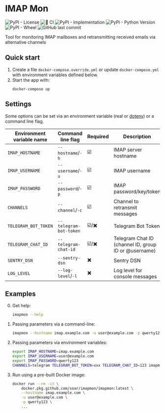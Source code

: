# IMAP Mon

![PyPI - License](https://img.shields.io/pypi/l/imapmon)
![🐍 CI](https://github.com/soar/imapmon/workflows/%F0%9F%90%8D%20CI/badge.svg?branch=master)
![PyPI - Implementation](https://img.shields.io/pypi/implementation/imapmon)
![PyPI - Python Version](https://img.shields.io/pypi/pyversions/imapmon)
![PyPI - Wheel](https://img.shields.io/pypi/wheel/imapmon)
![GitHub last commit](https://img.shields.io/github/last-commit/soar/imapmon)

Tool for monitoring IMAP mailboxes and retransmitting received emails via alternative channels

## Quick start

1. Create a file `docker-compose.override.yml` or update `docker-compose.yml` with environment variables defined below.
2. Start the app with:
    ```shell
    docker-compose up
    ```

## Settings

Some options can be set via an environment variable (real or [dotenv](https://github.com/theskumar/python-dotenv)) or a command line flag.

| Environment variable name | Command line flag | Required | Description |
| --- | --- | --- | --- |
| `IMAP_HOSTNAME` | `--hostname`/`-h` | ☑️ | IMAP server hostname |
| `IMAP_USERNAME` | `--username`/`-u` | ☑️ | IMAP username |
| `IMAP_PASSWORD` | `--password`/`-p` | ☑️ | IMAP password/key/token |
| `CHANNELS` | `--channel`/`-c` | ☑️ | Channel to retransmit messages |
| `TELEGRAM_BOT_TOKEN` | `--telegram-bot-token` | ☑️/✖️ | Telegram Bot Token |
| `TELEGRAM_CHAT_ID` | `--telegram-chat-id` | ☑️/✖️ | Telegram Chat ID (channel ID, group ID or @username) |
| `SENTRY_DSN` | `--sentry-dsn` | ✖️ | Sentry DSN |
| `LOG_LEVEL` | `--log-level`/`-l` | ✖️ | Log level for console messages |

## Examples

0. Get help:
    ```bash
    imapmon --help
    ```
1. Passing parameters via a command-line:
    ```bash
    imapmon --hostname imap.example.com -u user@example.com -p qwerty123 -c telegram --telegram-bot-token "1234567890:EtneWwZtnEibpH6WZVsnZimbPXZLRurw" --telegram-chat-id "12345678"
    ```
2. Passing parameters via environment variables:
    ```bash
    export IMAP_HOSTNAME=imap.example.com
    export IMAP_USERNAME=user@example.com
    export IMAP_PASSWORD=qwerty123
    CHANNELS=telegram TELEGRAM_BOT_TOKEN=xxx TELEGRAM_CHAT_ID=123 imapmon
    ```
3. Run using a pre-built Docker image:
    ```bash
    docker run --rm -it \
        docker.pkg.github.com/soar/imapmon/imapmon:latest \
        --hostname imap.example.com \
        -u user@example.com \
        -p qwerty123 \
        ...
    ```
